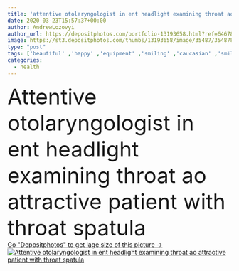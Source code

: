 ```yaml
---
title: 'attentive otolaryngologist in ent headlight examining throat ao attractive patient with throat spatula'
date: 2020-03-23T15:57:37+00:00
author: AndrewLozovyi
author_url: https://depositphotos.com/portfolio-13193658.html?ref=64678756
image: https://st3.depositphotos.com/thumbs/13193658/image/35487/354878310/api_thumb_450.jpg?forcejpeg=true
type: "post"
tags: ['beautiful' ,'happy' ,'equipment' ,'smiling' ,'caucasian' ,'smile' ,'health' ,'medicine' ,'healthcare' ,'medical' ,'man' ,'european' ,'emotion' ,'clinical' ,'doctor' ,'hospital' ,'woman' ,'patient' ,'examining' ,'work' ,'emotional' ,'indoors' ,'profession' ,'attractive' ,'handsome' ,'positive' ,'attentive' ,'concentrated' ,'focused' ,'physician' ,'clinic' ,'diagnostic' ,'Medicare' ,'ent' ,'otolaryngologist' ,'professional occupation' ,'Two People' ,'Open Mouth' ,'tongue depressor' ,'white coat' ,'otolaryngology' ,'ent headlight' ,'throat spatula' ]
categories: 
  - health
---
```

<div aling="center">
            <font size="60"> Attentive otolaryngologist in ent headlight examining throat ao attractive patient with throat spatula</font>   
</div>
<div>
    <a href='https://st3.depositphotos.com/thumbs/13193658/image/35487/354878310/api_thumb_450.jpg?forcejpeg=true?ref=64678756' target=_blank > Go "Depositphotos" to get lage size of this picture ->
        <img href='https://st3.depositphotos.com/thumbs/13193658/image/35487/354878310/api_thumb_450.jpg?forcejpeg=true?ref=64678756' src='https://st3.depositphotos.com/13193658/35487/i/950/depositphotos_354878310-stock-photo-attentive-otolaryngologist-ent-headlight-examining.jpg?forcejpeg=true' alt='Attentive otolaryngologist in ent headlight examining throat ao attractive patient with throat spatula' >
    </a>
</div>
